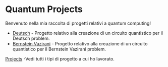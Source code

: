 # Quantum Projects

Benvenuto nella mia raccolta di progetti relativi a quantum computing!
- [Deutsch](https://github.com/Baddy2002/Deutsch) - Progetto relativo alla creazione di un circuito quantistico per il Deutsch problem.
- [Bernstein Vazirani](https://github.com/Baddy2002/BernsteinVazirani) - Progetto relativo alla creazione di un circuito quantistico per il Bernstein Vazirani problem.


[Projects](https://github.com/Baddy2002/projects) -Vedi tutti i tipi di progetto a cui ho lavorato.
